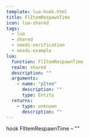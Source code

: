 ```yaml
---
template: lua-hook.html
title: FlItemRespawnTime
icon: lua-shared
tags:
  - lua
  - shared
  - needs-verification
  - needs-example
lua:
  function: FlItemRespawnTime
  realm: shared
  description: ""
  arguments:
    - name: "pItem"
      description: ""
      type: Entity
  returns:
    - type: unknown
      description: ""
---
```


<div class="lua__search__keywords">
hook FlItemRespawnTime &#x2013; ""
</div>
